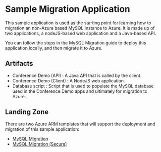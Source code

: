 # Sample Migration Application

This sample application is used as the starting point for learning how to migration an non-Azure based MySQL instance to Azure.  It is made up of two applications, a nodeJS-based web application and a Java-based API.

You can follow the steps in the MySQL Migration guide to deploy this application locally, and then migrate it to Azure.

## Artifacts

- Conference Demo (API) : A Java API that is called by the client.
- Conference Demo (Client) : A NodeJS web application.
- Database script : Script that is used to populate the MySQL database used in the Conference Demo apps and ultimately for migration to Azure.

## Landing Zone

There are two Azure ARM templates that will support the deployment and migration of this sample application:

- [MySQL Migration](../arm-templates/ExampleWithMigration/README.md)
- [MySQL Migration (Secure)](../arm-templates/ExampleWithMigrationSecure/README.md)